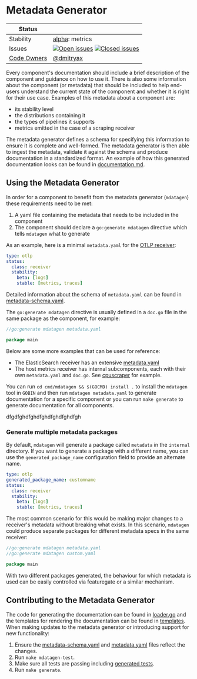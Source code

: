 # Metadata Generator

<!-- status autogenerated section -->
| Status        |           |
| ------------- |-----------|
| Stability     | [alpha]: metrics   |
| Issues        | [![Open issues](https://img.shields.io/github/issues-search/open-telemetry/opentelemetry-collector?query=is%3Aissue%20is%3Aopen%20label%3Acmd%2Fmdatagen%20&label=open&color=orange&logo=opentelemetry)](https://github.com/open-telemetry/opentelemetry-collector/issues?q=is%3Aopen+is%3Aissue+label%3Acmd%2Fmdatagen) [![Closed issues](https://img.shields.io/github/issues-search/open-telemetry/opentelemetry-collector?query=is%3Aissue%20is%3Aclosed%20label%3Acmd%2Fmdatagen%20&label=closed&color=blue&logo=opentelemetry)](https://github.com/open-telemetry/opentelemetry-collector/issues?q=is%3Aclosed+is%3Aissue+label%3Acmd%2Fmdatagen) |
| [Code Owners](https://github.com/open-telemetry/opentelemetry-collector-contrib/blob/main/CONTRIBUTING.md#becoming-a-code-owner)    | [@dmitryax](https://www.github.com/dmitryax) |

[alpha]: https://github.com/open-telemetry/opentelemetry-collector/blob/main/docs/component-stability.md#alpha
<!-- end autogenerated section -->

Every component's documentation should include a brief description of the component and guidance on how to use it.
There is also some information about the component (or metadata) that should be included to help end-users understand the current state of the component and whether it is right for their use case.
Examples of this metadata about a component are:

* its stability level
* the distributions containing it
* the types of pipelines it supports
* metrics emitted in the case of a scraping receiver

The metadata generator defines a schema for specifying this information to ensure it is complete and well-formed.
The metadata generator is then able to ingest the metadata, validate it against the schema and produce documentation in a standardized format.
An example of how this generated documentation looks can be found in [documentation.md](https://github.com/open-telemetry/opentelemetry-collector/blob/main/cmd/mdatagen/internal/samplereceiver/documentation.md).

## Using the Metadata Generator

In order for a component to benefit from the metadata generator (`mdatagen`) these requirements need to be met:
1. A yaml file containing the metadata that needs to be included in the component
2. The component should declare a `go:generate mdatagen` directive which tells `mdatagen` what to generate

As an example, here is a minimal `metadata.yaml` for the [OTLP receiver](https://github.com/open-telemetry/opentelemetry-collector/tree/main/receiver/otlpreceiver):
```yaml
type: otlp
status:
  class: receiver
  stability:
    beta: [logs]
    stable: [metrics, traces]
```

Detailed information about the schema of `metadata.yaml` can be found in [metadata-schema.yaml](./metadata-schema.yaml).

The `go:generate mdatagen` directive is usually defined in a `doc.go` file in the same package as the component, for example:
```go
//go:generate mdatagen metadata.yaml

package main
```

Below are some more examples that can be used for reference:

* The ElasticSearch receiver has an extensive [metadata.yaml](https://github.com/open-telemetry/opentelemetry-collector-contrib/tree/main/receiver/elasticsearchreceiver/metadata.yaml)
* The host metrics receiver has internal subcomponents, each with their own `metadata.yaml` and `doc.go`. See [cpuscraper](https://github.com/open-telemetry/opentelemetry-collector-contrib/tree/main/receiver/hostmetricsreceiver/internal/scraper/cpuscraper) for example.

You can run `cd cmd/mdatagen && $(GOCMD) install .` to install the `mdatagen` tool in `GOBIN` and then run `mdatagen metadata.yaml` to generate documentation for a specific component or you can run `make generate` to generate documentation for all components.

dfgdfghdfghdfghdfghdfghdfgh

### Generate multiple metadata packages

By default, `mdatagen` will generate a package called `metadata` in the `internal` directory. If you want to generate a package with a different name, you can use the `generated_package_name` configuration field to provide an alternate name.

```yaml
type: otlp
generated_package_name: customname
status:
  class: receiver
  stability:
    beta: [logs]
    stable: [metrics, traces]
```

The most common scenario for this would be making major changes to a receiver's metadata without breaking what exists. In this scenario, `mdatagen` could produce separate packages for different metadata specs in the same receiver:

```go
//go:generate mdatagen metadata.yaml
//go:generate mdatagen custom.yaml

package main
```

With two different packages generated, the behaviour for which metadata is used can be easily controlled via featuregate or a similar mechanism.

## Contributing to the Metadata Generator

The code for generating the documentation can be found in [loader.go](./internal/loader.go) and the templates for rendering the documentation can be found in [templates](./internal/templates).
When making updates to the metadata generator or introducing support for new functionality:

1. Ensure the [metadata-schema.yaml](./metadata-schema.yaml) and [metadata.yaml](./metadata.yaml) files reflect the changes.
2. Run `make mdatagen-test`.
3. Make sure all tests are passing including [generated tests](./internal/samplereceiver/internal/metadata/generated_metrics_test.go).
4. Run `make generate`.
